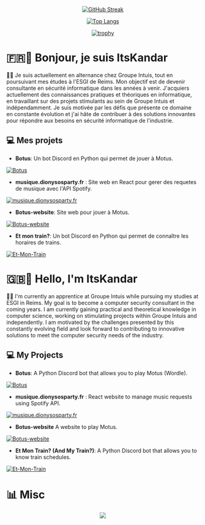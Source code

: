 <div align="center">

  
  [![GitHub Streak](http://github-readme-streak-stats.herokuapp.com?user=ItsKandar&hide_border=true&date_format=j%20M%5B%20Y%5D&background=DD272700&stroke=FAB795&border=0D111700&ring=E95678&fire=E96D38&currStreakNum=CFCFCF&sideNums=979797&currStreakLabel=DCA629&sideLabels=FF87AB&dates=A3A3A3)](https://git.io/streak-stats)
  
  [![Top Langs](https://github-readme-stats.vercel.app/api/top-langs/?username=ItsKandar&layout=donut&theme=dracula&hide_border=true)](https://github.com/ItsKandar)

  [![trophy](https://github-profile-trophy.vercel.app/?username=itskandar&theme=onedark)](https://github.com/ryo-ma/github-profile-trophy)
</div>

# 🇫🇷👋 Bonjour, je suis ItsKandar

👨‍💻 Je suis actuellement en alternance chez Groupe Intuis, tout en poursuivant mes études à l'ESGI de Reims. Mon objectif est de devenir consultante en sécurité informatique dans les années à venir. J'acquiers actuellement des connaissances pratiques et théoriques en informatique, en travaillant sur des projets stimulants au sein de Groupe Intuis et indépendamment. Je suis motivée par les défis que présente ce domaine en constante évolution et j'ai hâte de contribuer à des solutions innovantes pour répondre aux besoins en sécurité informatique de l'industrie.

## 💻 Mes projets

- **Botus**: Un bot Discord en Python qui permet de jouer à Motus.
  
[![Botus](https://github-readme-stats.vercel.app/api/pin/?username=ItsKandar&repo=botus)](https://github.com/itskandar/botus)

- **musique.dionysosparty.fr** : Site web en React pour gerer des requetes de musique avec l'API Spotify.
  
[![musique.dionysosparty.fr](https://github-readme-stats.vercel.app/api/pin/?username=aygame101&repo=musique.dionysosparty.fr)](https://github.com/aygame101/musique.dionysosparty.fr)

- **Botus-website**: Site web pour jouer à Motus.

[![Botus-website](https://github-readme-stats.vercel.app/api/pin/?username=ItsKandar&repo=botus-website)](https://github.com/itskandar/botus-website)

- **Et mon train?**: Un bot Discord en Python qui permet de connaître les horaires de trains.

[![Et-Mon-Train](https://github-readme-stats.vercel.app/api/pin/?username=ItsKandar&repo=et-mon-train)](https://github.com/itskandar/et-mon-train)

# 🇬🇧👋 Hello, I'm ItsKandar

👨‍💻 I'm currently an apprentice at Groupe Intuis while pursuing my studies at ESGI in Reims. My goal is to become a computer security consultant in the coming years. I am currently gaining practical and theoretical knowledge in computer science, working on stimulating projects within Groupe Intuis and independently. I am motivated by the challenges presented by this constantly evolving field and look forward to contributing to innovative solutions to meet the computer security needs of the industry.

## 💻 My Projects

- **Botus**: A Python Discord bot that allows you to play Motus (Wordle).
  
[![Botus](https://github-readme-stats.vercel.app/api/pin/?username=ItsKandar&repo=botus)](https://github.com/itskandar/botus)

- **musique.dionysosparty.fr** : React website to manage music requests using Spotify API.
  
[![musique.dionysosparty.fr](https://github-readme-stats.vercel.app/api/pin/?username=aygame101&repo=musique.dionysosparty.fr)](https://github.com/aygame101/musique.dionysosparty.fr)

- **Botus-website** A website to play Motus.

[![Botus-website](https://github-readme-stats.vercel.app/api/pin/?username=ItsKandar&repo=botus-website)](https://github.com/itskandar/botus-website)

- **Et Mon Train? (And My Train?)**: A Python Discord bot that allows you to know train schedules.

[![Et-Mon-Train](https://github-readme-stats.vercel.app/api/pin/?username=ItsKandar&repo=et-mon-train)](https://github.com/itskandar/et-mon-train)

# 📊 Misc
<div align="center">

  
  ![](https://komarev.com/ghpvc/?username=ItsKandar&label=thanks+for+visiting&style=for-the-badge&color=000000)
</div>
